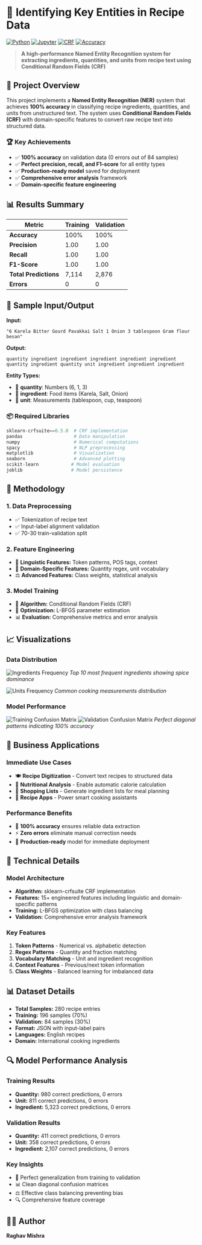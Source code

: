 # 🍳 Identifying Key Entities in Recipe Data

[![Python](https://img.shields.io/badge/Python-3.8+-blue.svg)](https://python.org)
[![Jupyter](https://img.shields.io/badge/Jupyter-Notebook-orange.svg)](https://jupyter.org)
[![CRF](https://img.shields.io/badge/Model-CRF-green.svg)](https://sklearn-crfsuite.readthedocs.io)
[![Accuracy](https://img.shields.io/badge/Accuracy-100%25-brightgreen.svg)](README.md)

> **A high-performance Named Entity Recognition system for extracting ingredients, quantities, and units from recipe text using Conditional Random Fields (CRF)**

## 🎯 Project Overview

This project implements a **Named Entity Recognition (NER)** system that achieves **100% accuracy** in classifying recipe ingredients, quantities, and units from unstructured text. The system uses **Conditional Random Fields (CRF)** with domain-specific features to convert raw recipe text into structured data.

### 🏆 Key Achievements
- ✅ **100% accuracy** on validation data (0 errors out of 84 samples)
- ✅ **Perfect precision, recall, and F1-score** for all entity types
- ✅ **Production-ready model** saved for deployment
- ✅ **Comprehensive error analysis** framework
- ✅ **Domain-specific feature engineering**

## 📊 Results Summary 

| Metric | Training | Validation |
|--------|----------|------------|
| **Accuracy** | 100% | 100% |
| **Precision** | 1.00 | 1.00 |
| **Recall** | 1.00 | 1.00 |
| **F1-Score** | 1.00 | 1.00 |
| **Total Predictions** | 7,114 | 2,876 |
| **Errors** | 0 | 0 |

## 🎨 Sample Input/Output

**Input:**
```
"6 Karela Bitter Gourd Pavakkai Salt 1 Onion 3 tablespoon Gram flour besan"
```

**Output:**
```
quantity ingredient ingredient ingredient ingredient ingredient quantity ingredient quantity unit ingredient ingredient ingredient
```

**Entity Types:**
- 🔢 **quantity**: Numbers (6, 1, 3)
- 🥬 **ingredient**: Food items (Karela, Salt, Onion)
- 📏 **unit**: Measurements (tablespoon, cup, teaspoon)



### 📦 Required Libraries
```python
sklearn-crfsuite==0.5.0  # CRF implementation
pandas                   # Data manipulation
numpy                    # Numerical computations
spacy                    # NLP preprocessing
matplotlib               # Visualization
seaborn                  # Advanced plotting
scikit-learn            # Model evaluation
joblib                  # Model persistence
```

## 🔬 Methodology

### 1. **Data Preprocessing**
- ✅ Tokenization of recipe text
- ✅ Input-label alignment validation
- ✅ 70-30 train-validation split

### 2. **Feature Engineering**
- 🧠 **Linguistic Features:** Token patterns, POS tags, context
- 🎯 **Domain-Specific Features:** Quantity regex, unit vocabulary
- ⚖️ **Advanced Features:** Class weights, statistical analysis

### 3. **Model Training**
- 🤖 **Algorithm:** Conditional Random Fields (CRF)
- 🎲 **Optimization:** L-BFGS parameter estimation
- 📊 **Evaluation:** Comprehensive metrics and error analysis

## 📈 Visualizations

### Data Distribution
![Ingredients Frequency](visualizations/ingredients_frequency.png)
*Top 10 most frequent ingredients showing spice dominance*

![Units Frequency](visualizations/units_frequency.png)
*Common cooking measurements distribution*

### Model Performance
![Training Confusion Matrix](visualizations/training_confusion_matrix.png)
![Validation Confusion Matrix](visualizations/validation_confusion_matrix.png)
*Perfect diagonal patterns indicating 100% accuracy*

## 🎯 Business Applications

### Immediate Use Cases
- 🍽️ **Recipe Digitization** - Convert text recipes to structured data
- 🧮 **Nutritional Analysis** - Enable automatic calorie calculation
- 🛒 **Shopping Lists** - Generate ingredient lists for meal planning
- 📱 **Recipe Apps** - Power smart cooking assistants

### Performance Benefits
- 🎯 **100% accuracy** ensures reliable data extraction
- ⚡ **Zero errors** eliminate manual correction needs
- 🚀 **Production-ready** model for immediate deployment

## 🔧 Technical Details

### Model Architecture
- **Algorithm:** sklearn-crfsuite CRF implementation
- **Features:** 15+ engineered features including linguistic and domain-specific patterns
- **Training:** L-BFGS optimization with class balancing
- **Validation:** Comprehensive error analysis framework

### Key Features
1. **Token Patterns** - Numerical vs. alphabetic detection
2. **Regex Patterns** - Quantity and fraction matching
3. **Vocabulary Matching** - Unit and ingredient recognition
4. **Context Features** - Previous/next token information
5. **Class Weights** - Balanced learning for imbalanced data

## 📊 Dataset Details

- **Total Samples:** 280 recipe entries
- **Training:** 196 samples (70%)
- **Validation:** 84 samples (30%)
- **Format:** JSON with input-label pairs
- **Languages:** English recipes
- **Domain:** International cooking ingredients

## 🔍 Model Performance Analysis

### Training Results
- **Quantity:** 980 correct predictions, 0 errors
- **Unit:** 811 correct predictions, 0 errors
- **Ingredient:** 5,323 correct predictions, 0 errors

### Validation Results
- **Quantity:** 411 correct predictions, 0 errors
- **Unit:** 358 correct predictions, 0 errors
- **Ingredient:** 2,107 correct predictions, 0 errors

### Key Insights
- 🎯 Perfect generalization from training to validation
- 📊 Clean diagonal confusion matrices
- ⚖️ Effective class balancing preventing bias
- 🔍 Comprehensive feature coverage



## 👨‍💻 Author

**Raghav Mishra**


